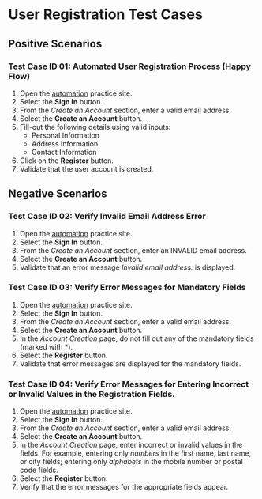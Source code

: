 # User Registration Test Cases
## Positive Scenarios
### Test Case ID 01: Automated User Registration Process (Happy Flow)
1. Open the [automation](http://automationpractice.com/index.php) practice site.
2. Select the **Sign In** button.
3. From the *Create an Account* section, enter a valid email address.
4. Select the **Create an Account** button.
5. Fill-out the following details using valid inputs:
    * Personal Information
    * Address Information
    * Contact Information
6. Click on the **Register** button.
7. Validate that the user account is created.

## Negative Scenarios
### Test Case ID 02: Verify Invalid Email Address Error
1. Open the [automation](http://automationpractice.com/index.php) practice site.
2. Select the **Sign In** button.
3. From the *Create an Account* section, enter an INVALID email address.
4. Select the **Create an Account** button.
5. Validate that an error message *Invalid email address.* is displayed.

### Test Case ID 03: Verify Error Messages for Mandatory Fields
1. Open the [automation](http://automationpractice.com/index.php) practice site.
2. Select the **Sign In** button.
3. From the *Create an Account* section, enter a valid email address.
4. Select the **Create an Account** button.
5. In the *Account Creation* page, do not fill out any of the mandatory fields (marked with &ast;).
6. Select the **Register** button.
7. Validate that error messages are displayed for the mandatory fields.

### Test Case ID 04: Verify Error Messages for Entering Incorrect or Invalid Values in the Registration Fields. 
1. Open the [automation](http://automationpractice.com/index.php) practice site.
2. Select the **Sign In** button.
3. From the *Create an Account* section, enter a valid email address.
4. Select the **Create an Account** button.
5. In the *Account Creation* page, enter incorrect or invalid values in the fields. For example, entering only *numbers* in the first name, last name, or city fields; entering only *alphabets* in the mobile number or postal code fields. 
6. Select the **Register** button.
7. Verify that the error messages for the appropriate fields appear.

